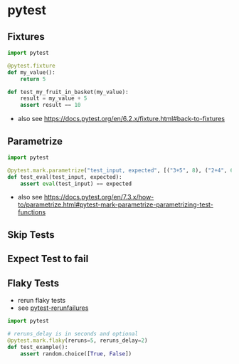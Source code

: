 # pytest

## Fixtures

```python
import pytest

@pytest.fixture
def my_value():
    return 5

def test_my_fruit_in_basket(my_value):
    result = my_value + 5
    assert result == 10
```

- also see <https://docs.pytest.org/en/6.2.x/fixture.html#back-to-fixtures>

## Parametrize

```python
import pytest

@pytest.mark.parametrize("test_input, expected", [("3+5", 8), ("2+4", 6), ("6*9", 42)])
def test_eval(test_input, expected):
    assert eval(test_input) == expected
```

- also see <https://docs.pytest.org/en/7.3.x/how-to/parametrize.html#pytest-mark-parametrize-parametrizing-test-functions>

## Skip Tests

## Expect Test to fail

## Flaky Tests

- rerun flaky tests
- see [pytest-rerunfailures](https://github.com/pytest-dev/pytest-rerunfailures)

```python
import pytest

# reruns_delay is in seconds and optional
@pytest.mark.flaky(reruns=5, reruns_delay=2)
def test_example():
    assert random.choice([True, False])
```

